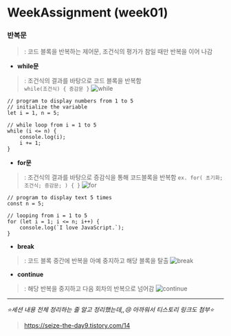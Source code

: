 # WeekAssignment (week01)
### 반복문
> : 코드 블록을 반복하는 제어문, 조건식의 평가가 참일 때만 반복을 이어 나감

* __while문__
>: 조건식의 결과를 바탕으로 코드 블록을 반복함  
>`while(조건식) { 증감문 }`
![while](https://cdn.programiz.com/sites/tutorial2program/files/javascript-while-loop.png)
```
// program to display numbers from 1 to 5
// initialize the variable
let i = 1, n = 5;

// while loop from i = 1 to 5
while (i <= n) {
    console.log(i);
    i += 1;
}
```

* __for문__
>: 조건식의 결과를 바탕으로 증감식을 통해 코드블록을 반복함
>`ex. for( 초기화; 조건식; 증감문; ) { }`
![for](https://cdn.programiz.com/sites/tutorial2program/files/javascript-for-loop.png)
```
// program to display text 5 times
const n = 5;

// looping from i = 1 to 5
for (let i = 1; i <= n; i++) {
    console.log(`I love JavaScript.`);
}
```

* __break__
>: 코드 블록 중간에 반복을 아예 중지하고 해당 블록을 탈출
![break](https://img1.daumcdn.net/thumb/R1280x0/?scode=mtistory2&fname=https%3A%2F%2Fblog.kakaocdn.net%2Fdn%2FcKAlVf%2Fbtq0zdNgph8%2FgzRvlhklUC20OnQiFK8MC0%2Fimg.png)

* __continue__
>: 해당 반복을 중지하고 다음 회차의 반복으로 넘어감
![continue](https://img1.daumcdn.net/thumb/R1280x0/?scode=mtistory2&fname=https%3A%2F%2Fblog.kakaocdn.net%2Fdn%2F6I6Ya%2Fbtq0AqE4Go4%2FnN4t2xJKgubCBx1kSqAuYK%2Fimg.png)


***

_:star:세션 내용 전체 정리하는 줄 알고 정리했는데,,:cry: 아까워서 티스토리 링크도 첨부:star:_
> <https://seize-the-day9.tistory.com/14>